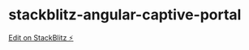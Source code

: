 # stackblitz-angular-captive-portal

[Edit on StackBlitz ⚡️](https://stackblitz.com/edit/stackblitz-angular-captive-portal)